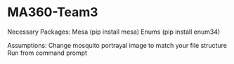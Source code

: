 # MA360-Team3

Necessary Packages:
	Mesa (pip install mesa)
	Enums (pip install enum34)
	
Assumptions:
	Change mosquito portrayal image to match your file structure
	Run from command prompt
